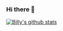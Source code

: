 ### Hi there 👋

<!--
**skyhehe123/skyhehe123** is a ✨ _special_ ✨ repository because its `README.md` (this file) appears on your GitHub profile.

Here are some ideas to get you started:

### 🔭 I’m currently working on Hong Kong Polytechnic University
- 🌱 I’m currently learning ...
- 👯 I’m looking to collaborate on ...
- 🤔 I’m looking for help with ...
- 💬 Ask me about ...
- 📫 How to reach me: ...
- 😄 Pronouns: ...
- ⚡ Fun fact: ...
-->
[![Billy's github stats](https://github-readme-stats.vercel.app/api?username=skyhehe123)](https://github.com/anuraghazra/github-readme-stats)
